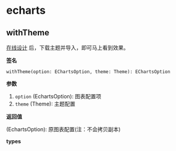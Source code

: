 # echarts

## withTheme

[在线设计](https://echarts-theme-builder.vercel.app/) 后，下载主题并导入，即可马上看到效果。


<Example>
  <echarts-withTheme />
</Example>


**签名**

`withTheme(option: EChartsOption, theme: Theme): EChartsOption`

**参数**

1. `option` (EchartsOption): 图表配置项
2. `theme` (Theme): 主题配置

**返回值**

(EchartsOption): 原图表配置(注：不会拷贝副本)

**types**

<Todo />
